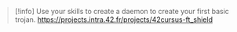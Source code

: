 
> [!info] 
> Use your skills to create a daemon to create your first basic trojan.
> https://projects.intra.42.fr/projects/42cursus-ft_shield

